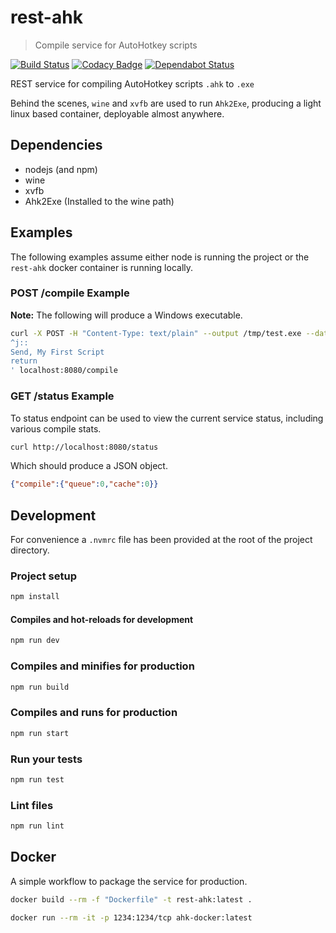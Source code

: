 # rest-ahk
> Compile service for AutoHotkey scripts

[![Build Status](https://travis-ci.org/zvecr/rest-ahk.svg?branch=master)](https://travis-ci.org/zvecr/rest-ahk)
[![Codacy Badge](https://api.codacy.com/project/badge/Grade/0c69e40060e94ff9989c25fb3e23bd1b)](https://app.codacy.com/app/zvecr/rest-ahk?utm_source=github.com&utm_medium=referral&utm_content=zvecr/rest-ahk&utm_campaign=Badge_Grade_Dashboard)
[![Dependabot Status](https://api.dependabot.com/badges/status?host=github&repo=zvecr/rest-ahk)](https://dependabot.com)

REST service for compiling AutoHotkey scripts `.ahk` to `.exe`

Behind the scenes, `wine` and `xvfb` are used to run `Ahk2Exe`, producing a light linux based container, deployable almost anywhere.

## Dependencies
* nodejs (and npm)
* wine
* xvfb
* Ahk2Exe (Installed to the wine path)

## Examples
The following examples assume either node is running the project or the `rest-ahk` docker container is running locally.

### POST /compile Example
**Note:** The following will produce a Windows executable.

```bash
curl -X POST -H "Content-Type: text/plain" --output /tmp/test.exe --data '
^j::                    
Send, My First Script
return                  
' localhost:8080/compile
```

### GET /status Example
To status endpoint can be used to view the current service status, including various compile stats.

```bash
curl http://localhost:8080/status
```

Which should produce a JSON object.
```json
{"compile":{"queue":0,"cache":0}}
```

## Development
For convenience a `.nvmrc` file has been provided at the root of the project directory.

### Project setup
```bash
npm install
```

#### Compiles and hot-reloads for development
```bash
npm run dev
```

### Compiles and minifies for production
```bash
npm run build
```

### Compiles and runs for production
```bash
npm run start
```

### Run your tests
```bash
npm run test
```

### Lint files
```bash
npm run lint
```

## Docker
A simple workflow to package the service for production.

```bash
docker build --rm -f "Dockerfile" -t rest-ahk:latest .

docker run --rm -it -p 1234:1234/tcp ahk-docker:latest
```
